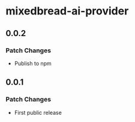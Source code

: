 # mixedbread-ai-provider

## 0.0.2

### Patch Changes

- Publish to npm

## 0.0.1

### Patch Changes

- First public release
